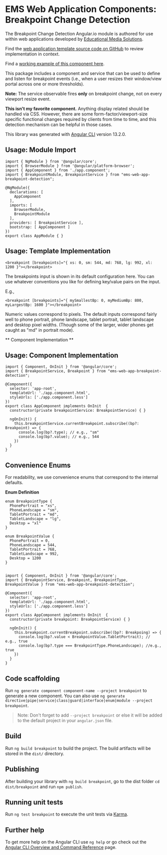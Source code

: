 # EMS Web Application Components: Breakpoint Change Detection

The Breakpoint Change Detection Angular.io module is authored for use within web applications developed by [Educational Media Solutions](https://educationalmediasolutions.com).

Find the [web application template source code on GitHub](https://github.com/spencech/ems-web-app-template) to review implementation in context.

Find a [working example of this component here](https://ems-web-app.educationalmediasolutions.com).

This package includes a component and service that can be used to define and listen for breakpoint events (i.e., when a user resizes their window/view portal across one or more thresholds). 

**Note:** The service observable fires **only** on breakpoint change, not on every viewport resize event.

**This isn't my favorite component.** Anything display related should be handled via CSS. However, there are some form-factor/viewport-size specific functional changes required by clients from time to time, and this detection mechanism can be helpful in those cases.

This library was generated with [Angular CLI](https://github.com/angular/angular-cli) version 13.2.0.


## Usage: Module Import

	import { NgModule } from '@angular/core';
	import { BrowserModule } from '@angular/platform-browser';
	import { AppComponent } from './app.component';
	import { BreakpointModule, BreakpointService } from "ems-web-app-breakpoint-detection";

	@NgModule({
	  declarations: [
	    AppComponent 
	  ],
	  imports: [
	    BrowserModule,
	    BreakpointModule 
	  ],
	  providers: [ BreakpointService ],
	  bootstrap: [ AppComponent ]
	})
	export class AppModule { }


## Usage: Template Implementation
	
	<breakpoint [breakpoints]="{ xs: 0, sm: 544, md: 768, lg: 992, xl: 1200 }"></breakpoint>

The breakpoints input is shown in its default configuration here. You can use whatever conventions you like for defining key/value pairs on the input.

E.g., 

	<breakpoint [breakpoints]="{ mySmallestBp: 0, myMediumBp: 800, myLargestBp: 1600 }"></breakpoint>

Numeric values correspond to pixels. The default inputs correspond fairly well to phone portrait, phone landscape, tablet portrait, tablet landscape and desktop pixel widths. (Though some of the larger, wider phones get caught as "md" in portrait mode).

** Component Implementation **

## Usage: Component Implementation

	import { Component, OnInit } from '@angular/core';
	import { BreakpointService, Breakpoint } from "ems-web-app-breakpoint-detection";

	@Component({
	  selector: 'app-root',
	  templateUrl: './app.component.html',
	  styleUrls: ['./app.component.less']
	})
	export class AppComponent implements OnInit  {
	  constructor(private breakpointService: BreakpointService) { }
	  
	  ngOnInit() {
	    this.breakpointService.currentBreakpoint.subscribe((bp?: Breakpoint) => {
	      console.log(bp?.type); // e.g., "sm"
	      console.log(bp?.value); // e.g., 544
	    })
	  }
	}

## Convenience Enums

For readability, we use convenience enums that correspond to the internal defaults.

**Enum Definition**

	enum BreakpointType {
	  PhonePortrait = "xs",
	  PhoneLandscape = "sm",
	  TabletPortrait = "md",
	  TabletLandscape = "lg",
	  Desktop = "xl"
	}

	enum BreakpointValue {
	  PhonePortrait = 0,
	  PhoneLandscape = 544,
	  TabletPortrait = 768,
	  TabletLandscape = 992,
	  Desktop = 1200
	}


	import { Component, OnInit } from '@angular/core';
	import { BreakpointService, Breakpoint, BreakpointType, BreakpointValue } from "ems-web-app-breakpoint-detection";

	@Component({
	  selector: 'app-root',
	  templateUrl: './app.component.html',
	  styleUrls: ['./app.component.less']
	})
	export class AppComponent implements OnInit  {
	  constructor(private breakpoint: BreakpointService) { }
	  
	  ngOnInit() {
	    this.breakpoint.currentBreakpoint.subscribe((bp?: Breakpoing) => {
	      console.log(bp?.value < BreakpointValue.TabletPortrait); // e.g., true
	      console.log(bp?.type === BreakpointType.PhoneLandscape); //e.g., true
	    })
	  }
	}


## Code scaffolding

Run `ng generate component component-name --project breakpoint` to generate a new component. You can also use `ng generate directive|pipe|service|class|guard|interface|enum|module --project breakpoint`.
> Note: Don't forget to add `--project breakpoint` or else it will be added to the default project in your `angular.json` file. 

## Build

Run `ng build breakpoint` to build the project. The build artifacts will be stored in the `dist/` directory.

## Publishing

After building your library with `ng build breakpoint`, go to the dist folder `cd dist/breakpoint` and run `npm publish`.

## Running unit tests

Run `ng test breakpoint` to execute the unit tests via [Karma](https://karma-runner.github.io).

## Further help

To get more help on the Angular CLI use `ng help` or go check out the [Angular CLI Overview and Command Reference](https://angular.io/cli) page.
